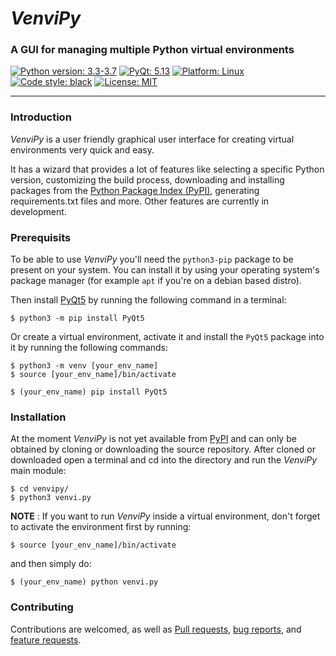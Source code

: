 # _VenviPy_

### A GUI for managing multiple Python virtual environments

<a href="https://python.org"><img alt="Python version: 3.3-3.7" src="https://img.shields.io/badge/python-3.3%20--%203.9-blue"></a>
<a href="https://pypi.org/project/PyQt5"><img alt="PyQt: 5.13" src="https://img.shields.io/badge/pyqt-v5.13-blue.svg"></a>
<a href="https://www.linux.org/pages/download"><img alt="Platform: Linux" src="https://img.shields.io/badge/platform-linux-darkblue.svg"></a>
<a href="https://github.com/psf/black"><img alt="Code style: black" src="https://img.shields.io/badge/code%20style-black-000000.svg"></a>
<a href="https://github.com/sinusphi/venvipy/blob/master/LICENSE"><img alt="License: MIT" src="https://img.shields.io/badge/license-MIT-darkviolet.svg"></a>

---

### **Introduction**

_VenviPy_ is a user friendly graphical user interface for creating virtual environments very quick and easy. 

It has a wizard that provides a lot of features like selecting a specific Python version, customizing the build process, downloading and installing packages from the [Python Package Index (PyPI)](https://pypi.org/), generating requirements.txt files and more. Other features are currently in development. 


### **Prerequisits**

To be able to use _VenviPy_ you'll need the `python3-pip` package to be present on your system. You can install it by using your operating system's package manager (for example `apt` if you're on a debian based distro).

Then install [PyQt5](https://pypi.org/project/PyQt5) by running the following command in a terminal:
```
$ python3 -m pip install PyQt5
```

Or create a virtual environment, activate it and install the `PyQt5` package into it by running the following commands:
```
$ python3 -m venv [your_env_name]
$ source [your_env_name]/bin/activate

$ (your_env_name) pip install PyQt5
```


### **Installation**

At the moment _VenviPy_ is not yet available from [PyPI](https://pypi.org/) and can only be obtained by cloning or downloading the source repository. After cloned or downloaded open a terminal and cd into the directory and run the _VenviPy_ main module:
```
$ cd venvipy/
$ python3 venvi.py
```

**NOTE** :
If you want to run _VenviPy_ inside a virtual environment, don't forget to activate the environment first by running:
```
$ source [your_env_name]/bin/activate
```
and then simply do:
```
$ (your_env_name) python venvi.py
```


### **Contributing**

Contributions are welcomed, as well as [Pull requests](https://github.com/sinusphi/venvipy/pulls), [bug reports](https://github.com/sinusphi/venvipy/issues), and [feature requests](https://github.com/sinusphi/venvipy/issues).

